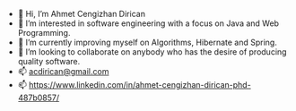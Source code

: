 - 👋 Hi, I’m Ahmet Cengizhan Dirican
- 👀 I’m interested in software engineering with a focus on Java and Web Programming.
- 🌱 I’m currently improving myself on Algorithms, Hibernate and Spring.
- 💞️ I’m looking to collaborate on anybody who has the desire of producing quality software. 
- 📫 acdirican@gmail.com
- 📫 https://www.linkedin.com/in/ahmet-cengizhan-dirican-phd-487b0857/

<!---
acdirican/acdirican is a ✨ special ✨ repository because its `README.md` (this file) appears on your GitHub profile.
You can click the Preview link to take a look at your changes.
--->
